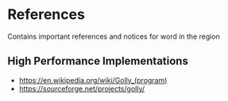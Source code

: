 # References
Contains important references and notices for word in the region

## High Performance Implementations
- <https://en.wikipedia.org/wiki/Golly_(program)>
- <https://sourceforge.net/projects/golly/>
